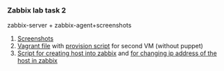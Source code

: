 ### Zabbix lab task 2
zabbix-server + zabbix-agent+screenshots 

1. [Screenshots](task2/screenshots/)
2. [Vagrant file](task2/Vagrantfile) with [provision script](task2/agent.sh) for second VM (without puppet)
3. [Script for creating host into zabbix](task2/1.sh) and [for changing ip address of the host in zabbix](task2/3.sh)


